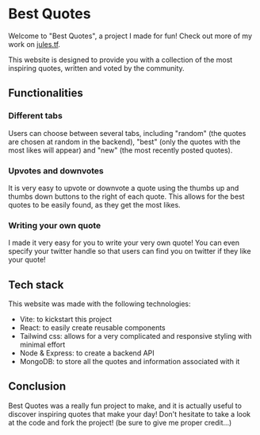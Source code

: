 # Best Quotes

Welcome to "Best Quotes", a project I made for fun! Check out more of my work on [jules.tf](https://jules.tf).

This website is designed to provide you with a collection of the most inspiring quotes, written and voted by the community.

## Functionalities

### Different tabs

Users can choose between several tabs, including "random" (the quotes are chosen at random in the backend), "best" (only the quotes with the most likes will appear) and "new" (the most recently posted quotes).

### Upvotes and downvotes

It is very easy to upvote or downvote a quote using the thumbs up and thumbs down buttons to the right of each quote. This allows for the best quotes to be easily found, as they get the most likes.

### Writing your own quote

I made it very easy for you to write your very own quote! You can even specify your twitter handle so that users can find you on twitter if they like your quote!

## Tech stack
This website was made with the following technologies:
- Vite: to kickstart this project
- React: to easily create reusable components
- Tailwind css: allows for a very complicated and responsive styling with minimal effort
- Node & Express: to create a backend API
- MongoDB: to store all the quotes and information associated with it


## Conclusion

Best Quotes was a really fun project to make, and it is actually useful to discover inspiring quotes that make your day!
Don't hesitate to take a look at the code and fork the project! (be sure to give me proper credit...)
